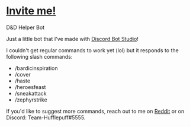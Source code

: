 # [Invite me!](https://discord.com/api/oauth2/authorize?client_id=1012934136480145419&permissions=274877991936&scope=bot)
D&amp;D Helper Bot

Just a little bot that I've made with [Discord Bot Studio](https://discordbotstudio.org)!

I couldn't get regular commands to work yet (lol) but it responds to the following slash commands:

- /bardicinspiration
- /cover
- /haste
- /heroesfeast
- /sneakattack
- /zephyrstrike

If you'd like to suggest more commands, reach out to me on [Reddit](https://reddit.com/u/Team-Hufflepuff) or on Discord: Team-Hufflepuff#5555.
